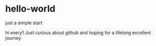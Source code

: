 # hello-world
just a simple start

hi every1
Just curious about github and hoping for a lifelong excellent journey
